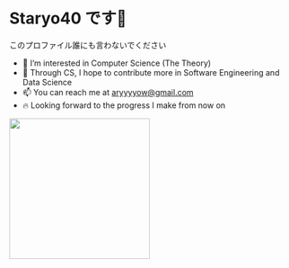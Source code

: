 # Staryo40 です👋
このプロファイル誰にも言わないでください  
- 👀 I’m interested in Computer Science (The Theory)
- 💪 Through CS, I hope to contribute more in Software Engineering and Data Science
- 📫 You can reach me at aryyyyow@gmail.com
- 🔥 Looking forward to the progress I make from now on

<a href="https://github.com/Staryo40/convoychat">
  <img height="250" src="https://github-readme-stats.vercel.app/api/top-langs/?username=Staryo40&layout=compact&langs_count=12" />
</a>




